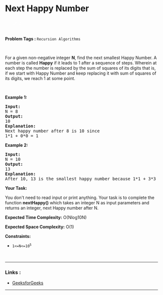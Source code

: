 
<!-- Heading -->
<h1> Next Happy Number
 </h1>


<p style="color : rgba(255, 255, 255, 0.65);padding-bottom: 0.25rem; padding-top: 0.25rem;    padding-left: 0.625rem; padding-right: 0.625rem; display:inline; font-size: 1.25rem">Hard</p>
</br>

</br>
<!-- Tags -->
<p><b>Problem Tags : </b>
<code>Recursion</code>&nbsp;&nbsp;<code>Algorithms</code></p>

</br>

<!-- Problem Statement -->
For a given non-negative integer **N**, find the next smallest Happy Number. A number is called **Happy** if it leads to 1 after a sequence of steps. Wherein at each step the number is replaced by the sum of squares of its digits that is, if we start with Happy Number and keep replacing it with sum of squares of its digits, we reach 1 at some point.

<!-- line break -->
<p>&nbsp</p>

<!-- example 1 -->
<strong>Example 1:</strong>
<pre>
<strong>Input:</strong> 
N = 8
<strong>Output:</strong> 
10
<strong>Explanation:</strong> 
Next happy number after 8 is 10 since
1*1 + 0*0 = 1
</pre>

<!-- example 2 -->
<strong>Example 2:</strong>
<pre>
<strong>Input:</strong> 
N = 10
<strong>Output:</strong> 
13
<strong>Explanation:</strong> 
After 10, 13 is the smallest happy number because 1*1 + 3*3 = 10, so we replace 13 by 10 and 1*1 + 0*0 = 1.
</pre>


<strong>Your Task:</strong>

You don't need to read input or print anything. Your task is to complete the function **nextHappy()** which takes an integer N as input parameters and returns an integer, next Happy number after N.

**Expected Time Complexity:** O(Nlog10N)

**Expected Space Complexity:** O(1)

<!-- constraints -->
<strong>Constraints:</strong>
- <p><code>1<=N<=10<sup>5</sup></code></p>

<!-- line break -->
<p>&nbsp</p>


<!-- horizontal rule -->
<hr>


<!-- Links -->
<h3>Links :</h3>

- [GeeksforGeeks](https://practice.geeksforgeeks.org/problems/next-happy-number4538/1)

<hr>